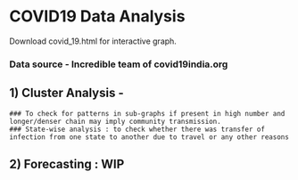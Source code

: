 # COVID19 Data Analysis
Download covid_19.html for interactive graph.
### Data source - Incredible team of covid19india.org
## 1) Cluster Analysis - 
    ### To check for patterns in sub-graphs if present in high number and longer/denser chain may imply community transmission.
    ### State-wise analysis : to check whether there was transfer of infection from one state to another due to travel or any other reasons
## 2) Forecasting : WIP

